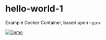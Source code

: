 # hello-world-1
Example Docker Container, based upon `nginx`


[![Demo](https://cdn.uffizzi.com/demo-button.svg)](https://app.uffizzi.com/demo/github.com/NealArw/hello-world-1)
